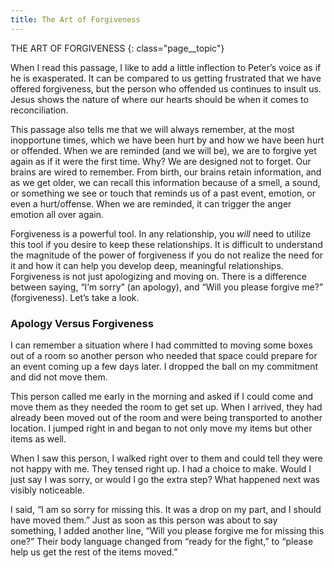 ```yaml
---
title: The Art of Forgiveness
---
```


THE ART OF FORGIVENESS
{: class="page__topic"}

When I read this passage, I like to add a little inflection to Peter’s voice as if
he is exasperated. It can be compared to us getting frustrated that we have offered
forgiveness, but the person who offended us continues to insult us. Jesus shows the
nature of where our hearts should be when it comes to reconciliation.

This passage also tells me that we will always remember, at the most
inopportune times, which we have been hurt by and how we have been hurt or
offended. When we are reminded (and we will be), we are to forgive yet again as
if it were the first time. Why? We are designed not to forget. Our brains are wired
to remember. From birth, our brains retain information, and as we get older, we
can recall this information because of a smell, a sound, or something we see or
touch that reminds us of a past event, emotion, or even a hurt/offense. When we
are reminded, it can trigger the anger emotion all over again.

Forgiveness is a powerful tool. In any relationship, you _will_ need to utilize
this tool if you desire to keep these relationships. It is difficult to understand the
magnitude of the power of forgiveness if you do not realize the need for it and
how it can help you develop deep, meaningful relationships. Forgiveness is not just
apologizing and moving on. There is a difference between saying, “I’m sorry” (an
apology), and “Will you please forgive me?” (forgiveness). Let’s take a look.

### Apology Versus Forgiveness

I can remember a situation where I had committed to moving some boxes
out of a room so another person who needed that space could prepare for an
event coming up a few days later. I dropped the ball on my commitment and did
not move them.

This person called me early in the morning and asked if I could come and
move them as they needed the room to get set up. When I arrived, they had
already been moved out of the room and were being transported to another
location. I jumped right in and began to not only move my items but other items
as well.

When I saw this person, I walked right over to them and could tell they
were not happy with me. They tensed right up. I had a choice to make. Would
I just say I was sorry, or would I go the extra step? What happened next was
visibly noticeable.

I said, “I am so sorry for missing this. It was a drop on my part, and I should
have moved them.” Just as soon as this person was about to say something, I
added another line, “Will you please forgive me for missing this one?” Their
body language changed from “ready for the fight,” to “please help us get the rest
of the items moved.”